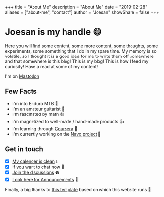 +++
title = "About Me"
description = "About Me"
date = "2019-02-28"
aliases = ["about-me", "contact"]
author = "Joesan"
showShare = false
+++

# Joesan is my handle :smile:

Here you will find some content, some more content, some thoughts, some experiments, some something that I do in my spare time. My 
memory is so volatile, so I thought it is a good idea for me to write them off somewhere and that somewhere is this blog! 
This is my blog! This is how I feed my curiosity! Have a read at some of my content!

I'm on [Mastodon](https://mstdn.social/@joesan)

## Few Facts

- I'm into Enduro MTB :bicyclist:
- I'm an amateur guitarist :guitar:
- I'm fascinated by math :thumbsup:
- I'm magnetized to well-made / hand-made products :+1:
- I'm learning through [Coursera](https://www.coursera.org/user/04a614123f3a97ae89e941cb3ba2a9a3) :book:
- I'm currently working on the [Navo project](https://github.com/navo-org) :robot:

## Get in touch

- [x] [My calender is clean](https://calendly.com/joesandech) :telephone_receiver:
- [x] [If you want to chat now](https://gitter.im/bigelectrons/community) :iphone:
- [x] [Join the discussions](https://github.com/joesan/joesan-me/discussions/categories/general) :phone:
- [x] [Look here for Announcements](https://github.com/joesan/joesan-me/discussions/categories/announcements) :trumpet:

Finally, a big thanks to [this template](https://github.com/chipzoller/hugo-clarity) based on which this website runs :pray:
